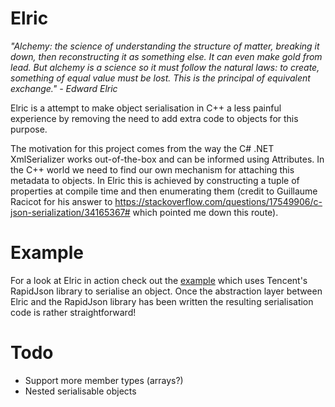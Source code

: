 # Elric

<i>"Alchemy: the science of understanding the structure of matter, breaking it down, then reconstructing it as something else. It can even make gold from lead. But alchemy is a science so it must follow the natural laws: to create, something of equal value must be lost. This is the principal of equivalent exchange." - Edward Elric</i>

Elric is a attempt to make object serialisation in C++ a less painful experience by removing the need to add extra code to objects for this purpose.

The motivation for this project comes from the way the C# .NET XmlSerializer works out-of-the-box and can be informed using Attributes. In the C++ world we need to find our own mechanism for attaching this metadata to objects. In Elric this is achieved by constructing a tuple of properties at compile time and then enumerating them (credit to Guillaume Racicot for his answer to https://stackoverflow.com/questions/17549906/c-json-serialization/34165367# which pointed me down this route).

# Example

For a look at Elric in action check out the [example](example/json) which uses Tencent's RapidJson library to serialise an object. Once the abstraction layer between Elric and the RapidJson library has been written the resulting serialisation code is rather straightforward!

# Todo

- Support more member types (arrays?)
- Nested serialisable objects
